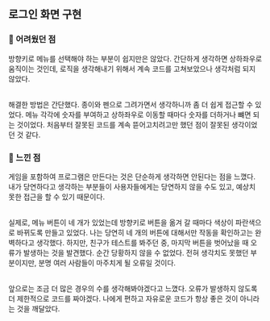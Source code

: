 ## 로그인 화면 구현
### 🐣 어려웠던 점
방향키로 메뉴를 선택해야 하는 부분이 쉽지만은 않았다. 간단하게 생각하면 상하좌우로 움직이는 것인데, 로직을 생각해내기 위해서 계속 코드를 고쳐보았으나 생각처럼 되지 않았다.<br /><br />

해결한 방법은 간단했다. 종이와 펜으로 그려가면서 생각하니까 좀 더 쉽게 접근할 수 있었다. 메뉴 각각에 숫자를 부여하고 상하좌우로 이동할 때마다 숫자를 더하거나 뺴면 되는 것이었다.  처음부터 잘못된 코드를 계속 뜯어고치려고만 했던 점이 잘못된 생각이었던 것 같다.

### 🐣 느낀 점
게임을 포함하여 프로그램은 만든다는 것은 단순하게 생각하면 안된다는 점을 느꼈다. 내가 당연하다고 생각하는 부분들이 사용자들에게는 당연하지 않을 수도 있고, 예상치 못한 접근을 할 수 있기 때문이다.<br /><br />

실제로, 메뉴 버튼이 네 개가 있었는데 방향키로 버튼을 옮겨 갈 때마다 색상이 파란색으로 바뀌도록 만들고 있었다. 나는 당연히 네 개의 버튼에 대해서만 작동을 확인하고는 완벽하다고 생각했다. 하지만, 친구가 테스트를 봐주던 중, 마지막 버튼을 벗어났을 때 오류가 발생하는 것을 발견했다. 순간 당황하지 않을 수 없었다. 전혀 생각치도 못했던 부분이지만, 분명 여러 사람들이 마주치게 될 오류일 것이다.<br /><br />

앞으로는 조금 더 많은 경우의 수를 생각해봐야겠다고 느꼈다. 오류가 발생하지 않도록 더 제한적으로 코드를 짜야겠다. 나에게 편하고 자유로운 코드가 항상 좋은 것이 아니라는 것을 깨달았다.
